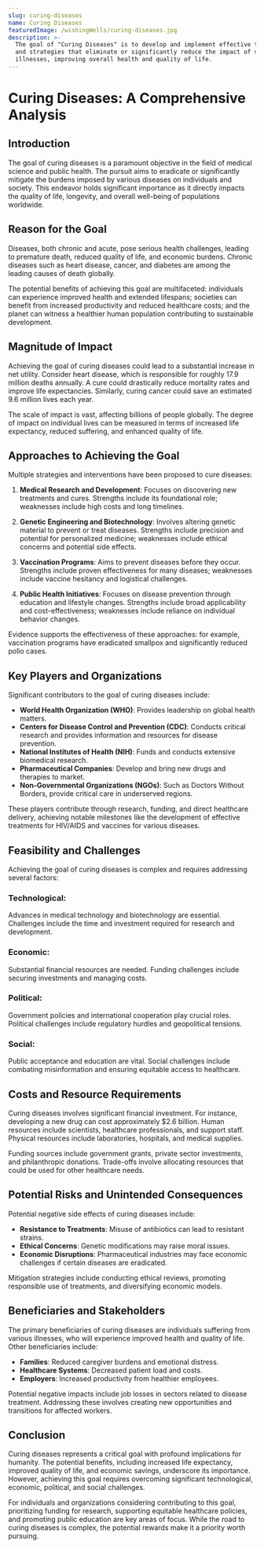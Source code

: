 ```yaml
---
slug: curing-diseases
name: Curing Diseases
featuredImage: /wishingWells/curing-diseases.jpg
description: >-
  The goal of "Curing Diseases" is to develop and implement effective treatments
  and strategies that eliminate or significantly reduce the impact of various
  illnesses, improving overall health and quality of life.
---
```


# Curing Diseases: A Comprehensive Analysis

## Introduction

The goal of curing diseases is a paramount objective in the field of medical science and public health. The pursuit aims to eradicate or significantly mitigate the burdens imposed by various diseases on individuals and society. This endeavor holds significant importance as it directly impacts the quality of life, longevity, and overall well-being of populations worldwide.

## Reason for the Goal

Diseases, both chronic and acute, pose serious health challenges, leading to premature death, reduced quality of life, and economic burdens. Chronic diseases such as heart disease, cancer, and diabetes are among the leading causes of death globally.

The potential benefits of achieving this goal are multifaceted: individuals can experience improved health and extended lifespans; societies can benefit from increased productivity and reduced healthcare costs; and the planet can witness a healthier human population contributing to sustainable development.

## Magnitude of Impact

Achieving the goal of curing diseases could lead to a substantial increase in net utility. Consider heart disease, which is responsible for roughly 17.9 million deaths annually. A cure could drastically reduce mortality rates and improve life expectancies. Similarly, curing cancer could save an estimated 9.6 million lives each year.

The scale of impact is vast, affecting billions of people globally. The degree of impact on individual lives can be measured in terms of increased life expectancy, reduced suffering, and enhanced quality of life.

## Approaches to Achieving the Goal

Multiple strategies and interventions have been proposed to cure diseases:

1. **Medical Research and Development**: Focuses on discovering new treatments and cures. Strengths include its foundational role; weaknesses include high costs and long timelines.

2. **Genetic Engineering and Biotechnology**: Involves altering genetic material to prevent or treat diseases. Strengths include precision and potential for personalized medicine; weaknesses include ethical concerns and potential side effects.

3. **Vaccination Programs**: Aims to prevent diseases before they occur. Strengths include proven effectiveness for many diseases; weaknesses include vaccine hesitancy and logistical challenges.

4. **Public Health Initiatives**: Focuses on disease prevention through education and lifestyle changes. Strengths include broad applicability and cost-effectiveness; weaknesses include reliance on individual behavior changes.

Evidence supports the effectiveness of these approaches: for example, vaccination programs have eradicated smallpox and significantly reduced polio cases.

## Key Players and Organizations

Significant contributors to the goal of curing diseases include:

- **World Health Organization (WHO)**: Provides leadership on global health matters.
- **Centers for Disease Control and Prevention (CDC)**: Conducts critical research and provides information and resources for disease prevention.
- **National Institutes of Health (NIH)**: Funds and conducts extensive biomedical research.
- **Pharmaceutical Companies**: Develop and bring new drugs and therapies to market.
- **Non-Governmental Organizations (NGOs)**: Such as Doctors Without Borders, provide critical care in underserved regions.

These players contribute through research, funding, and direct healthcare delivery, achieving notable milestones like the development of effective treatments for HIV/AIDS and vaccines for various diseases.

## Feasibility and Challenges

Achieving the goal of curing diseases is complex and requires addressing several factors:

### Technological:

Advances in medical technology and biotechnology are essential. Challenges include the time and investment required for research and development.

### Economic:

Substantial financial resources are needed. Funding challenges include securing investments and managing costs.

### Political:

Government policies and international cooperation play crucial roles. Political challenges include regulatory hurdles and geopolitical tensions.

### Social:

Public acceptance and education are vital. Social challenges include combating misinformation and ensuring equitable access to healthcare.

## Costs and Resource Requirements

Curing diseases involves significant financial investment. For instance, developing a new drug can cost approximately $2.6 billion. Human resources include scientists, healthcare professionals, and support staff. Physical resources include laboratories, hospitals, and medical supplies.

Funding sources include government grants, private sector investments, and philanthropic donations. Trade-offs involve allocating resources that could be used for other healthcare needs.

## Potential Risks and Unintended Consequences

Potential negative side effects of curing diseases include:

- **Resistance to Treatments**: Misuse of antibiotics can lead to resistant strains.
- **Ethical Concerns**: Genetic modifications may raise moral issues.
- **Economic Disruptions**: Pharmaceutical industries may face economic challenges if certain diseases are eradicated.

Mitigation strategies include conducting ethical reviews, promoting responsible use of treatments, and diversifying economic models.

## Beneficiaries and Stakeholders

The primary beneficiaries of curing diseases are individuals suffering from various illnesses, who will experience improved health and quality of life. Other beneficiaries include:

- **Families**: Reduced caregiver burdens and emotional distress.
- **Healthcare Systems**: Decreased patient load and costs.
- **Employers**: Increased productivity from healthier employees.

Potential negative impacts include job losses in sectors related to disease treatment. Addressing these involves creating new opportunities and transitions for affected workers.

## Conclusion

Curing diseases represents a critical goal with profound implications for humanity. The potential benefits, including increased life expectancy, improved quality of life, and economic savings, underscore its importance. However, achieving this goal requires overcoming significant technological, economic, political, and social challenges.

For individuals and organizations considering contributing to this goal, prioritizing funding for research, supporting
equitable healthcare policies, and promoting public education are key areas of focus. While the road to curing diseases
is complex, the potential rewards make it a priority worth pursuing.
